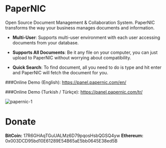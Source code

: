 PaperNIC 
========
Open Source Document Management & Collaboration System. PaperNIC transforms the way your business manages documents and information.

- **Multi-User**:  Supports multi-user environment with each user accessing documents from your database.

- **Supports All Documents**: Be it any file on your computer, you can just upload to PaperNIC without worrying about compatibility.

- **Quick Search**: To find document, all you need to do is type and hit enter and PaperNIC will fetch the document for you.

###Online Demo (English): https://panel.papernic.com/en/

###Online Demo (Turkish / Türkçe): https://panel.papernic.com/tr/

![papernic-1](https://www.papernic.com/images/mac1.png "PaperNIC")

Donate
========
**BitCoin:** 17R6GHAqTGuUALMz6D79pqosHsbQGSQ4yw
**Ethereum:** 0x003DCD95bd10E61289E54B65aE5bb0645E38ed5B

